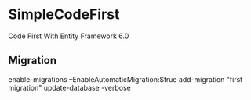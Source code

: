# SimpleCodeFirst
Code First With Entity Framework 6.0

## Migration
enable-migrations –EnableAutomaticMigration:$true
add-migration "first migration"
update-database -verbose